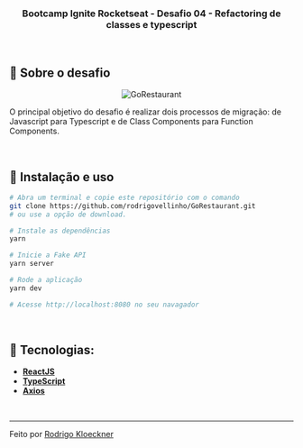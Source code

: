 <h3 align="center">
  Bootcamp Ignite Rocketseat - Desafio 04 - Refactoring de classes e typescript
</h3>

<br>

## :rocket: Sobre o desafio

<p align="center">
  <img src="https://github.com/rodrigovellinho/GoRestaurant/tree/master/src/github" alt="GoRestaurant">
</p>

O principal objetivo do desafio é realizar dois processos de migração: de Javascript para Typescript e de Class Components para Function Components.

<br>

## :wrench: Instalação e uso

```bash
# Abra um terminal e copie este repositório com o comando
git clone https://github.com/rodrigovellinho/GoRestaurant.git
# ou use a opção de download.

# Instale as dependências
yarn

# Inicie a Fake API
yarn server

# Rode a aplicação
yarn dev

# Acesse http://localhost:8080 no seu navagador
```

<br>

## 🔨 Tecnologias:

- **[ReactJS](https://reactjs.org/)**
- **[TypeScript](https://www.typescriptlang.org/)**
- **[Axios](https://github.com/axios/axios)**

<br>

---

Feito por [Rodrigo Kloeckner](https://github.com/rodrigovellinho)
